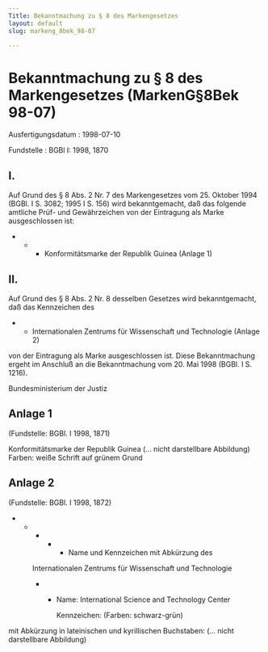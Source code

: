 ```yaml
---
Title: Bekanntmachung zu § 8 des Markengesetzes
layout: default
slug: markeng_8bek_98-07

---
```


# Bekanntmachung zu § 8 des Markengesetzes (MarkenG§8Bek 98-07)

Ausfertigungsdatum
:   1998-07-10

Fundstelle
:   BGBl I: 1998, 1870



## I.

Auf Grund des § 8 Abs. 2 Nr. 7 des Markengesetzes vom 25. Oktober 1994
(BGBl. I S. 3082; 1995 I S. 156) wird bekanntgemacht, daß das folgende
amtliche Prüf- und Gewährzeichen von der Eintragung als Marke
ausgeschlossen ist:

*
    *
        *   Konformitätsmarke der Republik Guinea (Anlage 1)











## II.

Auf Grund des § 8 Abs. 2 Nr. 8 desselben Gesetzes wird bekanntgemacht,
daß das Kennzeichen des

*
    *   Internationalen Zentrums für Wissenschaft und Technologie (Anlage 2)






von der Eintragung als Marke ausgeschlossen ist.
Diese Bekanntmachung ergeht im Anschluß an die Bekanntmachung vom 20.
Mai 1998 (BGBl. I S. 1216).

Bundesministerium der Justiz


## Anlage 1

(Fundstelle: BGBl. I 1998, 1871)

Konformitätsmarke der Republik Guinea
(... nicht darstellbare Abbildung)
Farben: weiße Schrift auf grünem Grund


## Anlage 2

(Fundstelle: BGBl. I 1998, 1872)


*
    *
        *
            *
                *   Name und Kennzeichen mit Abkürzung des










        Internationalen Zentrums für Wissenschaft und Technologie

        *
            *
                Name: International Science and Technology Center


                Kennzeichen: (Farben: schwarz-grün)















mit Abkürzung in lateinischen und kyrillischen Buchstaben:
(... nicht darstellbare Abbildung)

